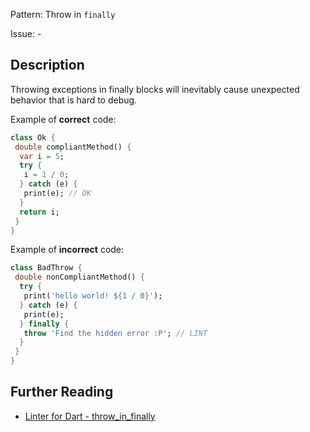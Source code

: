 Pattern: Throw in `finally`

Issue: -

## Description

Throwing exceptions in finally blocks will inevitably cause unexpected behavior that is hard to debug.

Example of **correct** code:
```dart
class Ok {
 double compliantMethod() {
  var i = 5;
  try {
   i = 1 / 0;
  } catch (e) {
   print(e); // OK
  }
  return i;
 }
}
```

Example of **incorrect** code:
```dart
class BadThrow {
 double nonCompliantMethod() {
  try {
   print('hello world! ${1 / 0}');
  } catch (e) {
   print(e);
  } finally {
   throw 'Find the hidden error :P'; // LINT
  }
 }
}
```

## Further Reading

* [Linter for Dart - throw_in_finally](https://dart-lang.github.io/linter/lints/throw_in_finally.html)